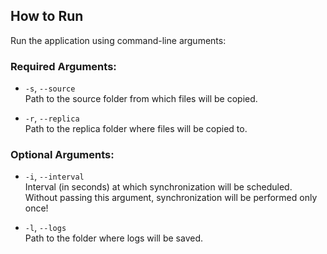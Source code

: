 ## How to Run
Run the application using command-line arguments:

### Required Arguments:

- `-s`, `--source`  
  Path to the source folder from which files will be copied.

- `-r`, `--replica`  
  Path to the replica folder where files will be copied to.

### Optional Arguments:

- `-i`, `--interval`  
  Interval (in seconds) at which synchronization will be scheduled. Without passing this argument, synchronization will be performed only once!

- `-l`, `--logs`  
  Path to the folder where logs will be saved.
